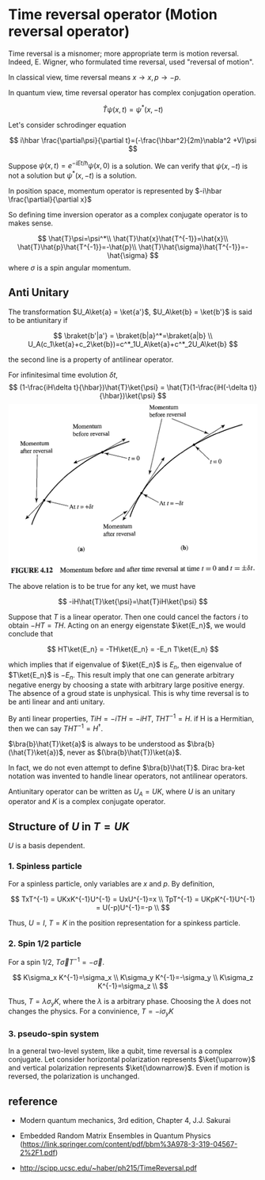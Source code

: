 # Time reversal operator (Motion reversal operator)

Time reversal is a misnomer; more appropriate term is motion reversal. Indeed, E. Wigner, who formulated time reversal, used "reversal of motion".

In classical view, time reversal means $x\rightarrow x,p\rightarrow -p.$

In quantum view, time reversal operator has complex conjugation operation. 

$$
\hat{T}\psi(x,t)=\psi^*(x,-t)
$$

Let's consider schrodinger equation

$$
i\hbar \frac{\partial\psi}{\partial t}=(-\frac{\hbar^2}{2m}\nabla^2 +V)\psi
$$



Suppose $\psi(x,t)=e^{-iEt/\hbar}\psi(x,0)$ is a solution. We can verify that $\psi(x,-t)$ is not a solution but $\psi^*(x,-t)$ is a solution.

In position space, momentum operator is represented by $-i\hbar \frac{\partial}{\partial x}$

So defining time inversion operator as a complex conjugate operator is to makes sense.

$$
\hat{T}\psi=\psi^*\\
 \hat{T}\hat{x}\hat{T^{-1}}=\hat{x}\\
 \hat{T}\hat{p}\hat{T^{-1}}=-\hat{p}\\
  \hat{T}\hat{\sigma}\hat{T^{-1}}=-\hat{\sigma}
 $$
 where $\sigma$ is a spin angular momentum.


## Anti Unitary

The transformation $U_A\ket{a} = \ket{a'}$, $U_A\ket{b} = \ket{b'}$ is said to be antiunitary if 

$$
\braket{b'|a'} = \braket{b|a}^*=\braket{a|b} \\
U_A(c_1\ket{a}+c_2\ket{b})=c^*_1U_A\ket{a}+c^*_2U_A\ket{b}
$$

the second line is a property of antilinear operator.

For infinitesimal time evolution $\delta t$, 
$$
(1-\frac{iH\delta t}{\hbar})\hat{T}\ket{\psi} = \hat{T}(1-\frac{iH(-\delta t)}{\hbar})\ket{\psi}
$$
![time_reversal.png](./fig/time_reversal.png)

The above relation is to be true for any ket, we must have

$$
-iH\hat{T}\ket{\psi}=\hat{T}iH\ket{\psi}
$$

Suppose that $T$ is a linear operator. Then one could cancel the factors $i$ to obtain $-HT=TH$. Acting on an energy eigenstate $\ket{E_n}$, we would conclude that

$$
HT\ket{E_n} = -TH\ket{E_n} = -E_n T\ket{E_n}
$$

which implies that if eigenvalue of $\ket{E_n}$ is $E_n$, then eigenvalue of $T\ket{E_n}$ is $-E_n$. This result imply that one can generate arbitrary negative energy by choosing a state with arbitrary large positive energy. The absence of a groud state is unphysical. This is why time reversal is to be anti linear and anti unitary.

By anti linear properties, $TiH=-iTH=-iHT$, $THT^{-1}=H$. if H is a Hermitian, then we can say $THT^{-1}=H^{\dagger}$.

$\bra{b}\hat{T}\ket{a}$ is always to be understood as $\bra{b}(\hat{T}\ket{a})$, never as $(\bra{b}\hat{T})\ket{a}$.

In fact, we do not even attempt to define $\bra{b}\hat{T}$. Dirac bra-ket notation was invented to handle linear operators, not antilinear operators. 

Antiunitary operator can be written as $U_A = UK$, where $U$ is an unitary operator and $K$ is a complex conjugate operator.

## Structure of $U$ in $T=UK$

$U$ is a basis dependent.

### 1. Spinless particle

For a spinless particle, only variables are $x$ and $p$. By definition,

$$
TxT^{-1} = UKxK^{-1}U^{-1} = UxU^{-1}=x \\
TpT^{-1} = UKpK^{-1}U^{-1} = U(-p)U^{-1}=-p \\
$$

Thus, $U=I$, $T=K$ in the position representation for a spinkess particle.

### 2. Spin 1/2 particle

For a spin 1/2, $T\overrightarrow{\sigma}T^{-1}=-\overrightarrow{\sigma}$.

$$
K\sigma_x K^{-1}=\sigma_x \\
K\sigma_y K^{-1}=-\sigma_y \\
K\sigma_z K^{-1}=\sigma_z \\
$$

Thus, $T=\lambda\sigma_y K$, where the $\lambda$ is a arbitrary phase. Choosing the $\lambda$ does not changes the physics. For a convinience, $T=-i\sigma_y K$

### 3. pseudo-spin system

In a general two-level system, like a qubit, time reversal is a complex conjugate. Let consider horizontal polarization represents $\ket{\uparrow}$ and vertical polarization represents $\ket{\downarrow}$. Even if motion is reversed, the polarization is unchanged.





## reference

- Modern quantum mechanics, 3rd edition, Chapter 4, J.J. Sakurai

- Embedded Random Matrix Ensembles in Quantum Physics (https://link.springer.com/content/pdf/bbm%3A978-3-319-04567-2%2F1.pdf)

- http://scipp.ucsc.edu/~haber/ph215/TimeReversal.pdf
